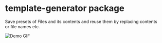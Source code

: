 # template-generator package

Save presets of Files and its contents and reuse them by replacing contents or file names etc.

![Demo GIF](http://dineshsalunke.in/git/readme_images/template-generator-screenshot.gif)
